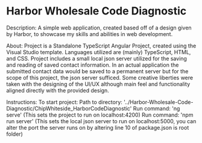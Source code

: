 # Harbor Wholesale Code Diagnostic
Description:
A simple web application, created based off of a design given by Harbor, to showcase my skills and abilities in web development.

About: 
Project is a Standalone TypeScript Angular Project, created using the Visual Studio template. 
Languages utilized are (mainly) TypeScript, HTML, and CSS.
Project includes a small local json server utilized for the saving and reading of saved contact information. In an actual application the submitted contact data would be saved to a permanent server but for the scope of this project, the json server sufficed. 
Some creative liberties were taken with the designing of the UI/UX although main feel and functionality aligned directly with the provided design.

Instructions:
To start project:
Path to directory: '../Harbor-Wholesale-Code-Diagnostic/ChipWhiteside_HarborCodeDiagnostic'
Run command: 'ng serve' 
    (This sets the project to run on localhost:4200)
Run command: 'npm run server' 
    (This sets the local json server to run on localhost:5000, you can alter the port the server runs on by altering line 10 of package.json is root folder)